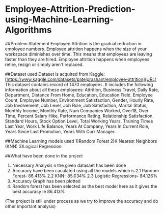 # Employee-Attrition-Prediction-using-Machine-Learning-Algorithms

##Problem Statement
Employee Attrition is the gradual reduction in employee numbers. Employee attrition happens when the size of your workspace diminishes over time. This means that employees are leaving faster than they are hired. Employee attrition happens when employees retire, resign or simply aren't replaced.

##Dataset used
Dataset is acquired from Kaggle: [https://www.kaggle.com/datasets/patelprashant/employee-attrition](URL)
This dataset contains record of 1470 employees.
It includes the following information about all these employees:	Attrition, Business Travel,	Daily Rate,	Department,	Distance From Home,	Education,	Education Field,	Employee Count,	Employee Number,	Environment Satisfaction,	Gender,	Hourly Rate,	Job Involvement,	Job Level,	Job Role,	Job Satisfaction,	Marital Status,	Monthly Income,	Monthly Rate,	Num Companies Worked,	Over18,	Over Time,	Percent Salary Hike,	Performance Rating,	Relationship Satisfaction,	Standard Hours,	Stock Option Level,	Total Working Years,	Training Times Last Year,	Work Life Balance,	Years At Company,	Years In Current Role,	Years Since Last Promotion,	Years With Curr Manager.

##Machine Learning models used 
1)Random Forest
2)K Nearest Neighbors (KNN)
3)Logical Regression

##What have been done in the project
1) Necessary Analysis n the given datasaet has been done
2) Accuracy have been caculated using all the models which is 
   2.1 Random Forest- 86.413%
   2.2 KNN- 85.034%
   2.3 Logistic Regressions- 84.126%
3) Accuracy Graph has been plotted
4) Random forest has been selected as the best model here as it gives the best accuracy ie 86.413%

(The project is still under process as we try to improve the accuracy and do other important analysis)
